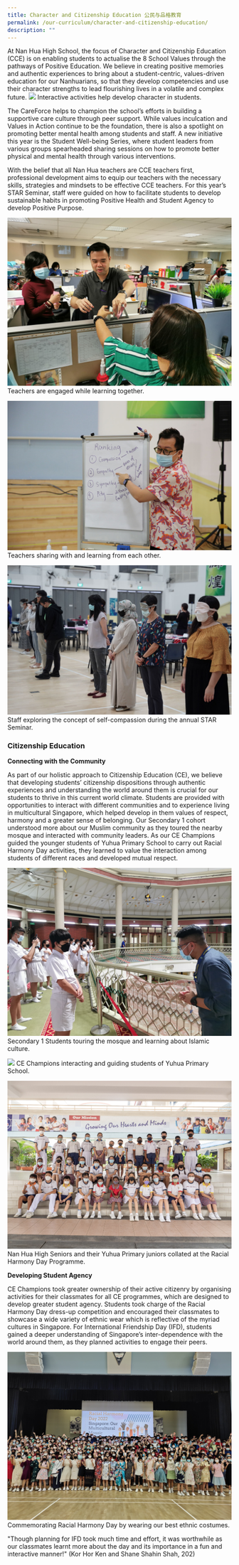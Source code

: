 ```yaml
---
title: Character and Citizenship Education 公民与品格教育
permalink: /our-curriculum/character-and-citizenship-education/
description: ""
---
```


At Nan Hua High School, the focus of Character and Citizenship Education (CCE) is on enabling students to actualise the 8 School Values through the pathways of Positive Education. We believe in creating positive memories and authentic experiences to bring about a student-centric, values-driven education for our Nanhuarians, so that they develop competencies and use their character strengths to lead flourishing lives in a volatile and complex future.
![](/images/Interactive%20activities%20help%20develop%20character%20in%20students.jpg)
Interactive activities help develop character in students. 

The CareForce helps to champion the school’s efforts in building a supportive care culture through peer support. While values inculcation and Values in Action continue to be the foundation, there is also a spotlight on promoting better mental health among students and staff. A new initiative this year is the Student Well-being Series, where student leaders from various groups spearheaded sharing sessions on how to promote better physical and mental health through various interventions.

With the belief that all Nan Hua teachers are CCE teachers first, professional development aims to equip our teachers with the necessary skills, strategies and mindsets to be effective CCE teachers. For this year’s STAR Seminar, staff were guided on how to facilitate students to develop sustainable habits in promoting Positive Health and Student Agency to develop Positive Purpose.

![](/images/Teachers%20are%20engaged%20while%20learning%20together.jpg)
Teachers are engaged while learning together.

![](/images/Teachers%20sharing%20with%20and%20learning%20from%20each%20other.jpg)
Teachers sharing with and learning from each other. 

![](/images/Staff%20exploring%20the%20concept%20of%20self-compassion%20during%20the%20annual%20STAR%20Seminar.jpg)
Staff exploring the concept of self-compassion during the annual STAR Seminar. 

### **Citizenship Education**

**Connecting with the Community**

As part of our holistic approach to Citizenship Education (CE), we believe that developing students’ citizenship dispositions through authentic experiences and understanding the world around them is crucial for our students to thrive in this current world climate. Students are provided with opportunities to interact with different communities and to experience living in multicultural Singapore, which helped develop in them values of respect, harmony and a greater sense of belonging. Our Secondary 1 cohort understood more about our Muslim community as they toured the nearby mosque and interacted with community leaders. As our CE Champions guided the younger students of Yuhua Primary School to carry out Racial Harmony Day activities, they learned to value the interaction among students of different races and developed mutual respect.

![](/images/Our%20Secondary%201%20Students%20touring%20the%20mosque%20and%20learning%20about%20Islamic%20culture.jpg)
Secondary 1 Students touring the mosque and learning about Islamic culture.

![](/images/CE%20Champions%20interacting%20and%20guiding%20students%20of%20Yuhua%20Primary%20School.jpg)
CE Champions interacting and guiding students of Yuhua Primary School.

![](/images/Nan%20Hua%20High%20seniors%20and%20their%20Yuhua%20Primary%20juniors%20who%20collaborated%20at%20the%20RHD%20Programme.jpg)
Nan Hua High Seniors and their Yuhua Primary juniors collated at the Racial Harmony Day Programme. 


**Developing Student Agency** 

CE Champions took greater ownership of their active citizenry by organising activities for their classmates for all CE programmes, which are designed to develop greater student agency. Students took charge of the Racial Harmony Day dress-up competition and encouraged their classmates to showcase a wide variety of ethnic wear which is reflective of the myriad cultures in Singapore. For International Friendship Day (IFD), students gained a deeper understanding of Singapore’s inter-dependence with the world around them, as they planned activities to engage their peers. 

![](/images/Commemorating%20Racial%20Harmony%20Day%20by%20wearing%20our%20best%20ethnic%20costumes.jpg)
Commemorating Racial Harmony Day by wearing our best ethnic costumes.
  

"Though planning for IFD took much time and effort, it was worthwhile as our classmates learnt more about the day and its importance in a fun and interactive manner!" (Kor Hor Ken and Shane Shahin Shah, 202)

